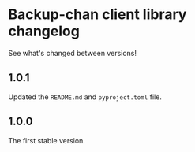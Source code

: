 # Backup-chan client library changelog

See what's changed between versions!

## 1.0.1

Updated the `README.md` and `pyproject.toml` file.

## 1.0.0

The first stable version.
